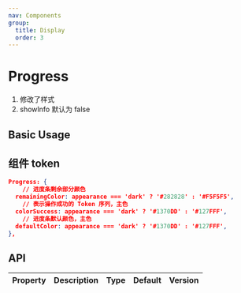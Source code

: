 ```yaml
---
nav: Components
group:
  title: Display
  order: 3
---
```


# Progress

1. 修改了样式
2. showInfo 默认为 false

## Basic Usage

<code src="./demos/basic.tsx"></code>

## 组件 token

```json
Progress: {
    // 进度条剩余部分颜色
  remainingColor: appearance === 'dark' ? '#282828' : '#F5F5F5',
    // 表示操作成功的 Token 序列，主色
  colorSuccess: appearance === 'dark' ? '#1370DD' : '#127FFF',
    // 进度条默认颜色，主色
  defaultColor: appearance === 'dark' ? '#1370DD' : '#127FFF',
},
```

## API

| Property | Description | Type | Default | Version |
| -------- | ----------- | ---- | ------- | ------- |
